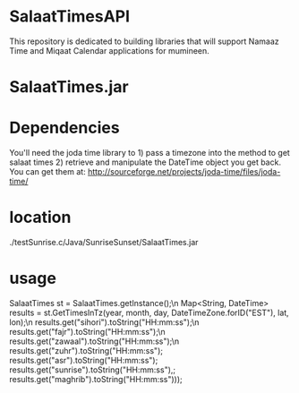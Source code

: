 SalaatTimesAPI
==============

This repository is dedicated to building libraries that will support Namaaz Time and Miqaat Calendar applications for mumineen.

SalaatTimes.jar
====

Dependencies
==
You'll need the joda time library to 1) pass a timezone into the method to get salaat times 2) retrieve and manipulate the DateTime object you get back. You can get them at: http://sourceforge.net/projects/joda-time/files/joda-time/

location
==
./testSunrise.c/Java/SunriseSunset/SalaatTimes.jar


usage
==
SalaatTimes st = SalaatTimes.getInstance();\n
Map<String, DateTime> results = st.GetTimesInTz(year, month, day, DateTimeZone.forID("EST"), lat, lon);\n
results.get("sihori").toString("HH:mm:ss");\n
results.get("fajr").toString("HH:mm:ss");\n
results.get("zawaal").toString("HH:mm:ss");\n
results.get("zuhr").toString("HH:mm:ss");
results.get("asr").toString("HH:mm:ss");
results.get("sunrise").toString("HH:mm:ss"),;
results.get("maghrib").toString("HH:mm:ss")));
